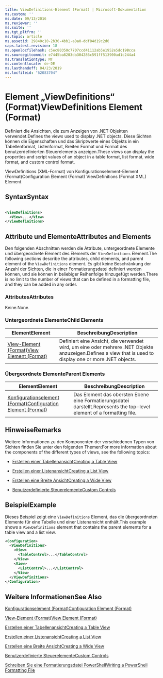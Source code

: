 ```yaml
---
title: ViewDefinitions-Element (Format) | Microsoft-Dokumentation
ms.custom: ''
ms.date: 09/13/2016
ms.reviewer: ''
ms.suite: ''
ms.tgt_pltfrm: ''
ms.topic: article
ms.assetid: 29840c10-2b30-4bb1-a8a0-ddf84d19c2d0
caps.latest.revision: 18
ms.openlocfilehash: c5ec80350c7707ccd41112ab5e1952e5dc198cca
ms.sourcegitcommit: e7445ba8203da304286c591ff513900ad1c244a4
ms.translationtype: MT
ms.contentlocale: de-DE
ms.lasthandoff: 04/23/2019
ms.locfileid: "62083704"
---
```

# <a name="viewdefinitions-element-format"></a><span data-ttu-id="7b7c3-102">Element „ViewDefinitions“ (Format)</span><span class="sxs-lookup"><span data-stu-id="7b7c3-102">ViewDefinitions Element (Format)</span></span>

<span data-ttu-id="7b7c3-103">Definiert die Ansichten, die zum Anzeigen von .NET Objekten verwendet.</span><span class="sxs-lookup"><span data-stu-id="7b7c3-103">Defines the views used to display .NET objects.</span></span> <span data-ttu-id="7b7c3-104">Diese Sichten können die Eigenschaften und das Skriptwerte eines Objekts in ein Tabellenformat, Listenformat, Breiten Format und Format des benutzerdefinierten Steuerelements anzeigen.</span><span class="sxs-lookup"><span data-stu-id="7b7c3-104">These views can display the properties and script values of an object  in a table format, list format, wide format, and custom control format.</span></span>

<span data-ttu-id="7b7c3-105">ViewDefinitions (XML-Format) von Konfigurationselement-Element (Format)</span><span class="sxs-lookup"><span data-stu-id="7b7c3-105">Configuration Element (Format) ViewDefinitions (Format XML) Element</span></span>

## <a name="syntax"></a><span data-ttu-id="7b7c3-106">Syntax</span><span class="sxs-lookup"><span data-stu-id="7b7c3-106">Syntax</span></span>

```xml

<ViewDefinitions>
  <View>...</View>
</ViewDefinitions>
```

## <a name="attributes-and-elements"></a><span data-ttu-id="7b7c3-107">Attribute und Elemente</span><span class="sxs-lookup"><span data-stu-id="7b7c3-107">Attributes and Elements</span></span>

<span data-ttu-id="7b7c3-108">Den folgenden Abschnitten werden die Attribute, untergeordnete Elemente und übergeordnete Element des Elements der `ViewDefinitions` Element.</span><span class="sxs-lookup"><span data-stu-id="7b7c3-108">The following sections describe the attributes, child elements, and parent element of the `ViewDefinitions` element.</span></span> <span data-ttu-id="7b7c3-109">Es gibt keine Beschränkung der Anzahl der Sichten, die in einer Formatierungsdatei definiert werden können, und sie können in beliebiger Reihenfolge hinzugefügt werden.</span><span class="sxs-lookup"><span data-stu-id="7b7c3-109">There is no limit to the number of views that can be defined in a formatting file, and they can be added in any order.</span></span>

### <a name="attributes"></a><span data-ttu-id="7b7c3-110">Attributes</span><span class="sxs-lookup"><span data-stu-id="7b7c3-110">Attributes</span></span>

<span data-ttu-id="7b7c3-111">Keine.</span><span class="sxs-lookup"><span data-stu-id="7b7c3-111">None.</span></span>

### <a name="child-elements"></a><span data-ttu-id="7b7c3-112">Untergeordnete Elemente</span><span class="sxs-lookup"><span data-stu-id="7b7c3-112">Child Elements</span></span>

|<span data-ttu-id="7b7c3-113">Element</span><span class="sxs-lookup"><span data-stu-id="7b7c3-113">Element</span></span>|<span data-ttu-id="7b7c3-114">Beschreibung</span><span class="sxs-lookup"><span data-stu-id="7b7c3-114">Description</span></span>|
|-------------|-----------------|
|[<span data-ttu-id="7b7c3-115">View-Element (Format)</span><span class="sxs-lookup"><span data-stu-id="7b7c3-115">View Element (Format)</span></span>](./view-element-format.md)|<span data-ttu-id="7b7c3-116">Definiert eine Ansicht, die verwendet wird, um eine oder mehrere .NET Objekte anzuzeigen.</span><span class="sxs-lookup"><span data-stu-id="7b7c3-116">Defines a view that is used to display one or more .NET objects.</span></span>|

### <a name="parent-elements"></a><span data-ttu-id="7b7c3-117">Übergeordnete Elemente</span><span class="sxs-lookup"><span data-stu-id="7b7c3-117">Parent Elements</span></span>

|<span data-ttu-id="7b7c3-118">Element</span><span class="sxs-lookup"><span data-stu-id="7b7c3-118">Element</span></span>|<span data-ttu-id="7b7c3-119">Beschreibung</span><span class="sxs-lookup"><span data-stu-id="7b7c3-119">Description</span></span>|
|-------------|-----------------|
|[<span data-ttu-id="7b7c3-120">Konfigurationselement (Format)</span><span class="sxs-lookup"><span data-stu-id="7b7c3-120">Configuration Element (Format)</span></span>](./configuration-element-format.md)|<span data-ttu-id="7b7c3-121">Das Element das obersten Ebene eine Formatierungsdatei darstellt.</span><span class="sxs-lookup"><span data-stu-id="7b7c3-121">Represents the top-level element of a formatting file.</span></span>|

## <a name="remarks"></a><span data-ttu-id="7b7c3-122">Hinweise</span><span class="sxs-lookup"><span data-stu-id="7b7c3-122">Remarks</span></span>

<span data-ttu-id="7b7c3-123">Weitere Informationen zu den Komponenten der verschiedenen Typen von Sichten finden Sie unter den folgenden Themen:</span><span class="sxs-lookup"><span data-stu-id="7b7c3-123">For more information about the components of the different types of views, see the following topics:</span></span>

- [<span data-ttu-id="7b7c3-124">Erstellen einer Tabellenansicht</span><span class="sxs-lookup"><span data-stu-id="7b7c3-124">Creating a Table View</span></span>](./creating-a-table-view.md)

- [<span data-ttu-id="7b7c3-125">Erstellen einer Listenansicht</span><span class="sxs-lookup"><span data-stu-id="7b7c3-125">Creating a List View</span></span>](./creating-a-list-view.md)

- [<span data-ttu-id="7b7c3-126">Erstellen eine Breite Ansicht</span><span class="sxs-lookup"><span data-stu-id="7b7c3-126">Creating a Wide View</span></span>](./creating-a-wide-view.md)

- [<span data-ttu-id="7b7c3-127">Benutzerdefinierte Steuerelemente</span><span class="sxs-lookup"><span data-stu-id="7b7c3-127">Custom Controls</span></span>](./creating-custom-controls.md)

## <a name="example"></a><span data-ttu-id="7b7c3-128">Beispiel</span><span class="sxs-lookup"><span data-stu-id="7b7c3-128">Example</span></span>

<span data-ttu-id="7b7c3-129">Dieses Beispiel zeigt eine `ViewDefinitions` Element, das die übergeordneten Elemente für eine Tabelle und einer Listenansicht enthält.</span><span class="sxs-lookup"><span data-stu-id="7b7c3-129">This example shows a `ViewDefinitions` element that contains the parent elements for a table view and a list view.</span></span>

```xml
<Configuration>
  <ViewDefinitions>
    <View>
      <TableControl>...</TableControl>
    </View>
    <View>
      <ListControl>...</ListControl>
    </View>
  </ViewDefinitions>
</Configuration>
```

## <a name="see-also"></a><span data-ttu-id="7b7c3-130">Weitere Informationen</span><span class="sxs-lookup"><span data-stu-id="7b7c3-130">See Also</span></span>

[<span data-ttu-id="7b7c3-131">Konfigurationselement (Format)</span><span class="sxs-lookup"><span data-stu-id="7b7c3-131">Configuration Element (Format)</span></span>](./configuration-element-format.md)

[<span data-ttu-id="7b7c3-132">View-Element (Format)</span><span class="sxs-lookup"><span data-stu-id="7b7c3-132">View Element (Format)</span></span>](./view-element-format.md)

[<span data-ttu-id="7b7c3-133">Erstellen einer Tabellenansicht</span><span class="sxs-lookup"><span data-stu-id="7b7c3-133">Creating a Table View</span></span>](./creating-a-table-view.md)

[<span data-ttu-id="7b7c3-134">Erstellen einer Listenansicht</span><span class="sxs-lookup"><span data-stu-id="7b7c3-134">Creating a List View</span></span>](./creating-a-list-view.md)

[<span data-ttu-id="7b7c3-135">Erstellen eine Breite Ansicht</span><span class="sxs-lookup"><span data-stu-id="7b7c3-135">Creating a Wide View</span></span>](./creating-a-wide-view.md)

[<span data-ttu-id="7b7c3-136">Benutzerdefinierte Steuerelemente</span><span class="sxs-lookup"><span data-stu-id="7b7c3-136">Custom Controls</span></span>](./creating-custom-controls.md)

[<span data-ttu-id="7b7c3-137">Schreiben Sie eine Formatierungsdatei PowerShell</span><span class="sxs-lookup"><span data-stu-id="7b7c3-137">Writing a PowerShell Formatting File</span></span>](./writing-a-powershell-formatting-file.md)
